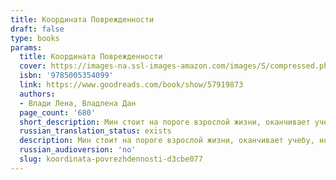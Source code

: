 ```yaml
---
title: Координата Поврежденности
draft: false
type: books
params:
  title: Координата Поврежденности
  cover: https://images-na.ssl-images-amazon.com/images/S/compressed.photo.goodreads.com/books/1619971294i/57919873.jpg
  isbn: '9785005354099'
  link: https://www.goodreads.com/book/show/57919873
  authors:
  - Влади Лена, Владлена Дан
  page_count: '680'
  short_description: Мин стоит на пороге взрослой жизни, оканчивает учебу, но он совершенно не готов пойти по стопам отца. Тем более когда его жизнь разрушилась в прошлом.
  russian_translation_status: exists
  description: Мин стоит на пороге взрослой жизни, оканчивает учебу, но он совершенно не готов пойти по стопам отца. Тем более когда его жизнь разрушилась в прошлом. У него нет мечты, и тот, кем он должен стать, душит его изнутри. Мин застыл, не находя в себе сил повзрослеть, а этого ожидал его успешный отец, закон природы и течение времени.Однажды к нему подселяют того, кем он сам не стал — идеального студента-медика с мечтой и целями. Тот, кто выбрал одиночество и тот, кто привык к нему, столкнутся. Однако никому неизвестно, какая именно встреча и с кем перевернет всю жизнь. Хотим мы того или нет.
  russian_audioversion: 'no'
  slug: koordinata-povrezhdennosti-d3cbe077
---
```

